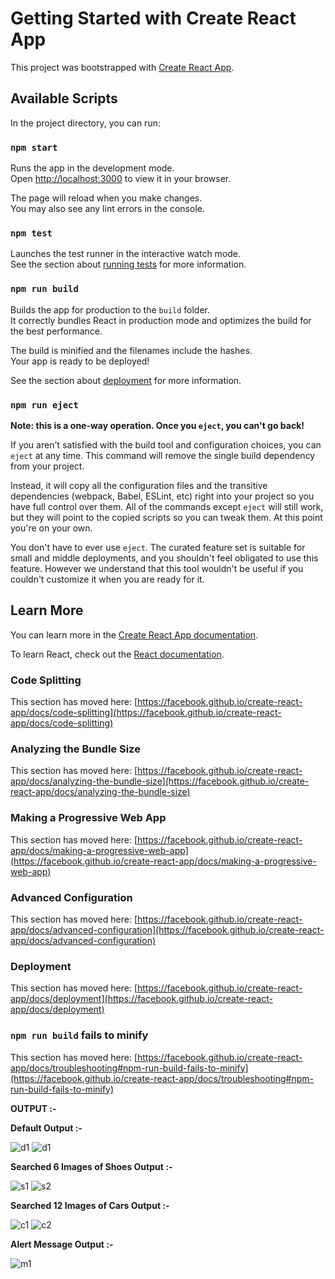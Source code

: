 # Getting Started with Create React App

This project was bootstrapped with [Create React App](https://github.com/facebook/create-react-app).

## Available Scripts

In the project directory, you can run:

### `npm start`

Runs the app in the development mode.\
Open [http://localhost:3000](http://localhost:3000) to view it in your browser.

The page will reload when you make changes.\
You may also see any lint errors in the console.

### `npm test`

Launches the test runner in the interactive watch mode.\
See the section about [running tests](https://facebook.github.io/create-react-app/docs/running-tests) for more information.

### `npm run build`

Builds the app for production to the `build` folder.\
It correctly bundles React in production mode and optimizes the build for the best performance.

The build is minified and the filenames include the hashes.\
Your app is ready to be deployed!

See the section about [deployment](https://facebook.github.io/create-react-app/docs/deployment) for more information.

### `npm run eject`

**Note: this is a one-way operation. Once you `eject`, you can't go back!**

If you aren't satisfied with the build tool and configuration choices, you can `eject` at any time. This command will remove the single build dependency from your project.

Instead, it will copy all the configuration files and the transitive dependencies (webpack, Babel, ESLint, etc) right into your project so you have full control over them. All of the commands except `eject` will still work, but they will point to the copied scripts so you can tweak them. At this point you're on your own.

You don't have to ever use `eject`. The curated feature set is suitable for small and middle deployments, and you shouldn't feel obligated to use this feature. However we understand that this tool wouldn't be useful if you couldn't customize it when you are ready for it.

## Learn More

You can learn more in the [Create React App documentation](https://facebook.github.io/create-react-app/docs/getting-started).

To learn React, check out the [React documentation](https://reactjs.org/).

### Code Splitting

This section has moved here: [https://facebook.github.io/create-react-app/docs/code-splitting](https://facebook.github.io/create-react-app/docs/code-splitting)

### Analyzing the Bundle Size

This section has moved here: [https://facebook.github.io/create-react-app/docs/analyzing-the-bundle-size](https://facebook.github.io/create-react-app/docs/analyzing-the-bundle-size)

### Making a Progressive Web App

This section has moved here: [https://facebook.github.io/create-react-app/docs/making-a-progressive-web-app](https://facebook.github.io/create-react-app/docs/making-a-progressive-web-app)

### Advanced Configuration

This section has moved here: [https://facebook.github.io/create-react-app/docs/advanced-configuration](https://facebook.github.io/create-react-app/docs/advanced-configuration)

### Deployment

This section has moved here: [https://facebook.github.io/create-react-app/docs/deployment](https://facebook.github.io/create-react-app/docs/deployment)

### `npm run build` fails to minify

This section has moved here: [https://facebook.github.io/create-react-app/docs/troubleshooting#npm-run-build-fails-to-minify](https://facebook.github.io/create-react-app/docs/troubleshooting#npm-run-build-fails-to-minify)



**OUTPUT :-**


**Default Output :-**

![d1](https://user-images.githubusercontent.com/92079968/147382586-23f9a8bb-5d43-4e0c-9844-7ef022862401.PNG)
![d1](https://user-images.githubusercontent.com/92079968/147382589-1fc2d8e3-9399-4538-a33f-9c55b2310b66.PNG)


**Searched 6 Images of Shoes Output :-**

![s1](https://user-images.githubusercontent.com/92079968/147382620-b699e45c-21d8-4679-9840-f9e790c4b836.PNG)
![s2](https://user-images.githubusercontent.com/92079968/147382622-9474c2bb-f6f4-46e0-a92d-f8e0fc318c20.PNG)


**Searched 12 Images of Cars Output :-**

![c1](https://user-images.githubusercontent.com/92079968/147382637-d8ac6da4-7fca-4988-8b5c-e0e8db6d9e3a.PNG)
![c2](https://user-images.githubusercontent.com/92079968/147382649-3c26af6b-79a0-4c01-9bee-b68f7ce21d51.PNG)


**Alert Message Output :-**

![m1](https://user-images.githubusercontent.com/92079968/147382673-b37c1d06-5f9a-4ceb-9596-03c1a0fc6038.PNG)
